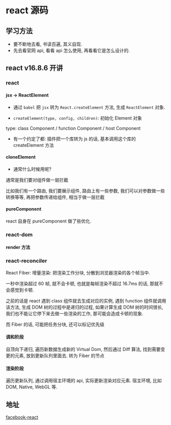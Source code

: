 # react 源码

## 学习方法

- 要不断地去看, 书读百遍, 其义自现.
- 先去看官网 api, 看看 api 怎么使用, 再看看它是怎么设计的.

## react v16.8.6 开讲

### react

#### jsx -> ReactElement

- 通过 `babel` 把 `jsx` 转为 `React.createElement` 方法, 生成 `ReactElement` 对象.

- `createElement(type, config, children)`: 初始化 Element 对象

type: class Component / function Component / host Component

- 有一个约定了都: 插件把一个库转为 js 的话, 基本调用这个库的 createElement 方法

#### cloneElement

- 通常什么时候用呢?

通常是我们要对组件做一层拦截

比如我们有一个路由, 我们要展示组件, 路由上有一些参数, 我们可以对参数做一些转换等等, 再把参数传递给组件, 相当于做一层拦截

#### pureComponent

react 自身在 pureComponent 做了些优化.

### react-dom

#### render 方法

### react-reconciler

React Fiber: 增量渲染: 把渲染工作分块, 分散到浏览器渲染的各个帧当中.

一秒中渲染超过 60 帧, 就不会卡顿, 也就是每帧渲染不超过 16.7ms 的话, 那就不会感觉到卡顿.

之前的话是 react 遇到 class 组件就去生成对应的实例, 遇到 function 组件就调用该方法, 生成 DOM 树的过程中是递归的过程, 如果计算生成 DOM 树的时间很长, 我们也不能让它停下来去做一些渲染的工作, 那可能会造成卡顿的现象.

而 Fiber 的话, 可能把任务分块, 还可以标记优先级

#### 调和阶段

自顶向下递归, 遍历新数据生成新的 Virtual Dom, 然后通过 Diff 算法, 找到需要变更的元素, 放到更新队列里面去. 转为 Fiber 的节点

#### 渲染阶段

遍历更新队列, 通过调用宿主环境的 api, 实际更新渲染对应元素. 宿主环境, 比如 DOM, Native, WebGL 等.

## 地址

[facebook-react](https://github.com/facebook/react/tree/v16.8.6)
